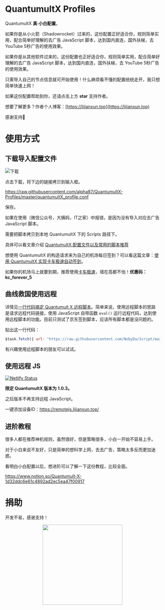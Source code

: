 # QuantumultX Profiles

QuantumultX **真·小白配置**。

如果你是从小火箭（Shadowrocket）过来的，这份配置正好适合你，规则简单实用，配合简单好理解的去广告 JavaScript 脚本，达到国内直连，国外扶梯，去 YouTube 5秒广告的使用效果。

如果你是从其他软件过来的，这份配置也正好适合你，规则简单实用，配合简单好理解的去广告 JavaScript 脚本，达到国内直连，国外扶梯，去 YouTube 5秒广告的使用效果。

只需导入自己的节点信息就可开始使用！什么麻烦看不懂的配置统统走开，我只想简单快速上网！

如果这份配置帮助到你，还请点击上方 **star** 支持作者。

想要了解更多？作者个人博客：[https://lijianxun.top](https://lijianxun.top)

感谢支持🙏

# 使用方式

## 下载导入配置文件

![下载](https://i.loli.net/2019/12/06/3VBawUXLrsMR8d9.jpg)

点击下载，将下边的链接拷贝到输入框。

https://raw.githubusercontent.com/alpha87/QuantumultX-Profiles/master/quantumultX_profile.conf

保存。

如果在使用（微信公众号，大姨妈，IT之家）中报错，是因为没有导入对应去广告 JavaScript 脚本。

需要把脚本拷贝到本地 QuantumultX 下的 Scripts 路径下。

具体可以看文章介绍 [QuantumultX 配置文件以及常用的脚本推荐](https://lijianxun.top/?p=106)

想使用 QuantumultX 的构造请求来为自己的机场每日签到？可以看这篇文章：[使用 QuantumultX 实现卡车极速自动签到](https://lijianxun.top/61.html)。

如果你的机场马上就要到期，推荐使用[卡车极速](http://m8.pw/mddv)，墙在高都不怕！**优惠码：kc_forever_5**

## 曲线救国使用远程

详情见[一行代码搞定 Quantumult X 远程脚本](https://lijianxun.top/339.html)。简单来说，使用远程脚本的思路是请求远程代码链接，使用 JavaScript 自带函数 `eval()` 运行远程代码，达到使用远程脚本的功能。目前只测试了京东签到脚本，应该所有脚本都是没问题的。

贴出这一行代码：

```javascript
$task.fetch({ url: "https://raw.githubusercontent.com/NobyDa/Script/master/JD-DailyBonus/JD_DailyBonus.js" }).then(response => {eval(response.body);});
```

有兴趣使用远程脚本的朋友可以试试。

## 使用远程 JS

[![Netlify Status](https://api.netlify.com/api/v1/badges/7043c3c1-7ee8-4158-883f-a321ac10f0c7/deploy-status)](https://app.netlify.com/sites/musing-galileo-d17927/deploys)

**限定 QuantumultX 版本为 1.0.3。**

之后版本不再支持远程 JavaScript。

一键添加设备ID：https://remotejs.lijianxun.top/

## 进阶教程

很多人都在推荐神机规则，虽然很好，但是策略很多，小白一开始不容易上手。

对于小白来说不友好，只是简单的想科学上网，去去广告，策略太多反而更加迷惑。

看明白小白配置以后，想进阶可以了解一下这份教程，比较全面。

https://www.notion.so/Quantumult-X-1d32ddc6e61c4892ad2ec5ea47f00917

# 捐助

开发不易，感谢支持！

<div align=center><img width="260" height="260" src="https://i.loli.net/2020/04/11/8SbdAIZ6CYlBqey.jpg"></div>
